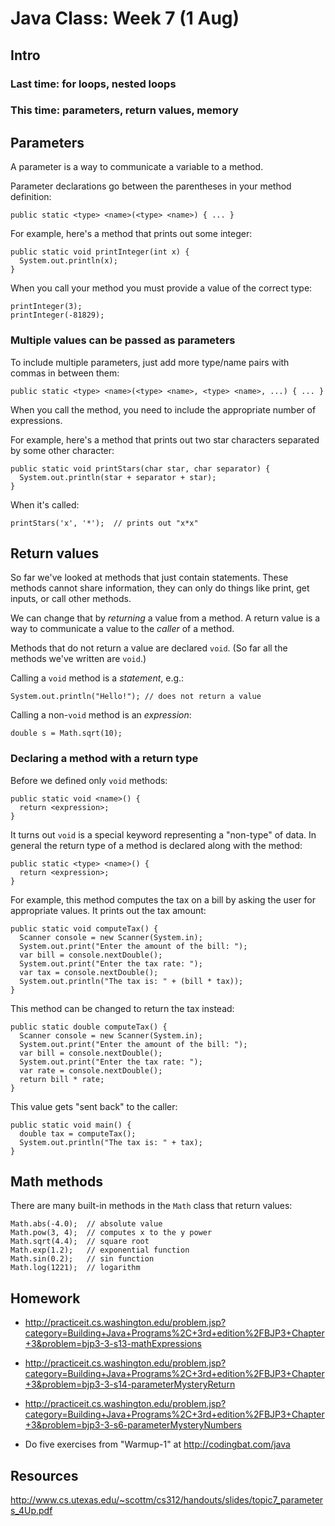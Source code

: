 # Java Class: Week 7 (1 Aug)

## Intro

### Last time: for loops, nested loops

### This time: parameters, return values, memory

## Parameters

A parameter is a way to communicate a variable to a method.

Parameter declarations go between the parentheses in your method definition:

    public static <type> <name>(<type> <name>) { ... }

For example, here's a method that prints out some integer:

    public static void printInteger(int x) {
      System.out.println(x);
    }

When you call your method you must provide a value of the correct type:

    printInteger(3);
    printInteger(-81829);

### Multiple values can be passed as parameters

To include multiple parameters, just add more type/name pairs with commas in
between them:

    public static <type> <name>(<type> <name>, <type> <name>, ...) { ... }

When you call the method, you need to include the appropriate number of
expressions.

For example, here's a method that prints out two star characters separated by
some other character:

    public static void printStars(char star, char separator) {
      System.out.println(star + separator + star);
    }

When it's called:

    printStars('x', '*');  // prints out "x*x"

## Return values

So far we've looked at methods that just contain statements. These methods
cannot share information, they can only do things like print, get inputs, or
call other methods.

We can change that by *returning* a value from a method. A return value is a way
to communicate a value to the *caller* of a method.

Methods that do not return a value are declared ``void``. (So far all the
methods we've written are ``void``.)

Calling a ``void`` method is a *statement*, e.g.:

    System.out.println("Hello!"); // does not return a value

Calling a non-``void`` method is an *expression*:

    double s = Math.sqrt(10);

### Declaring a method with a return type

Before we defined only ``void`` methods:

    public static void <name>() {
      return <expression>;
    }

It turns out ``void`` is a special keyword representing a "non-type" of data. In
general the return type of a method is declared along with the method:

    public static <type> <name>() {
      return <expression>;
    }

For example, this method computes the tax on a bill by asking the user for
appropriate values. It prints out the tax amount:

    public static void computeTax() {
      Scanner console = new Scanner(System.in);
      System.out.print("Enter the amount of the bill: ");
      var bill = console.nextDouble();
      System.out.print("Enter the tax rate: ");
      var tax = console.nextDouble();
      System.out.println("The tax is: " + (bill * tax));
    }

This method can be changed to return the tax instead:

    public static double computeTax() {
      Scanner console = new Scanner(System.in);
      System.out.print("Enter the amount of the bill: ");
      var bill = console.nextDouble();
      System.out.print("Enter the tax rate: ");
      var rate = console.nextDouble();
      return bill * rate;
    }

This value gets "sent back" to the caller:

    public static void main() {
      double tax = computeTax();
      System.out.println("The tax is: " + tax);
    }

## Math methods

There are many built-in methods in the ``Math`` class that return values:

    Math.abs(-4.0);  // absolute value
    Math.pow(3, 4);  // computes x to the y power
    Math.sqrt(4.4);  // square root
    Math.exp(1.2);   // exponential function
    Math.sin(0.2);   // sin function
    Math.log(1221);  // logarithm

## Homework

- http://practiceit.cs.washington.edu/problem.jsp?category=Building+Java+Programs%2C+3rd+edition%2FBJP3+Chapter+3&problem=bjp3-3-s13-mathExpressions
- http://practiceit.cs.washington.edu/problem.jsp?category=Building+Java+Programs%2C+3rd+edition%2FBJP3+Chapter+3&problem=bjp3-3-s14-parameterMysteryReturn
- http://practiceit.cs.washington.edu/problem.jsp?category=Building+Java+Programs%2C+3rd+edition%2FBJP3+Chapter+3&problem=bjp3-3-s6-parameterMysteryNumbers

- Do five exercises from "Warmup-1" at http://codingbat.com/java

## Resources

http://www.cs.utexas.edu/~scottm/cs312/handouts/slides/topic7_parameters_4Up.pdf
